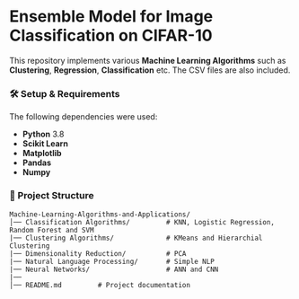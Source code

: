 # **Ensemble Model for Image Classification on CIFAR-10**  

This repository implements various **Machine Learning Algorithms** such as **Clustering**, **Regression**, **Classification** etc. The CSV files are also included.  

### **🛠️ Setup & Requirements**  
The following dependencies were used:  
- **Python** 3.8  
- **Scikit Learn**
- **Matplotlib** 
- **Pandas**
- **Numpy** 


### **📂 Project Structure**  
```
Machine-Learning-Algorithms-and-Applications/
│── Classification Algorithms/         # KNN, Logistic Regression, Random Forest and SVM
|── Clustering Algorithms/             # KMeans and Hierarchial Clustering
|── Dimensionality Reduction/          # PCA
|── Natural Language Processing/       # Simple NLP
|── Neural Networks/                   # ANN and CNN
|── 
│── README.md         # Project documentation
```  
